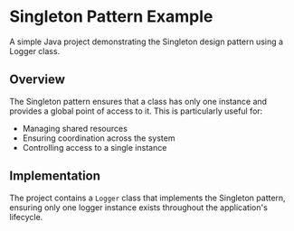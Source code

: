 # Singleton Pattern Example

A simple Java project demonstrating the Singleton design pattern using a Logger class.

## Overview

The Singleton pattern ensures that a class has only one instance and provides a global point of access to it. This is particularly useful for:
- Managing shared resources
- Ensuring coordination across the system
- Controlling access to a single instance

## Implementation

The project contains a `Logger` class that implements the Singleton pattern, ensuring only one logger instance exists throughout the application's lifecycle.

